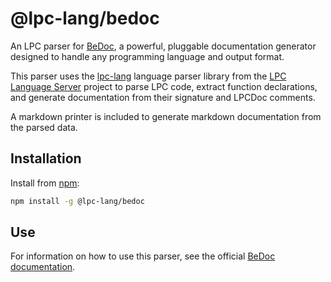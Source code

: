 # @lpc-lang/bedoc

An LPC parser for [BeDoc](https://github.com/gesslar/bedoc), a powerful, pluggable documentation generator designed to handle any programming language and output format.

This parser uses the [lpc-lang](https://www.npmjs.com/package/@lpc-lang/core) language parser library from the [LPC Language Server](https://github.com/jlchmura/lpc-language-server) project to parse LPC code, extract function declarations, and generate documentation from their signature and LPCDoc comments.

A markdown printer is included to generate markdown documentation from the parsed data.

## Installation

Install from [npm](https://www.npmjs.com/package/@lpc-lang/bedoc):

```bash
npm install -g @lpc-lang/bedoc
```

## Use

For information on how to use this parser, see the official [BeDoc documentation](https://bedoc.gesslar.dev/).
